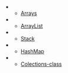 
* * [Arrays]((src/main/java/org/example/arrays/arrays.md))
* * [ArrayList](arraylist.md)
* * [Stack](stack)
* * [HashMap](hashmap.md)
* * [Colections-class](Collection.md)


